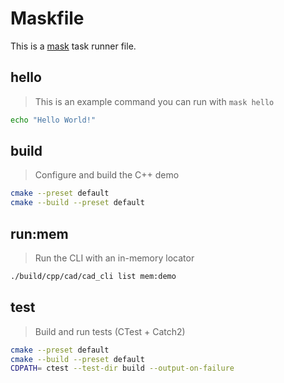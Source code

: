 # Maskfile

This is a [mask](https://github.com/jacobdeichert/mask) task runner file.

## hello

> This is an example command you can run with `mask hello`

```bash
echo "Hello World!"
```

## build

> Configure and build the C++ demo

```bash
cmake --preset default
cmake --build --preset default
```

## run:mem

> Run the CLI with an in-memory locator

```bash
./build/cpp/cad/cad_cli list mem:demo
```

## test

> Build and run tests (CTest + Catch2)

```bash
cmake --preset default
cmake --build --preset default
CDPATH= ctest --test-dir build --output-on-failure
```

